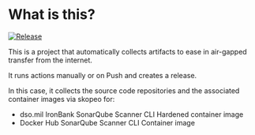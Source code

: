 # What is this?

[![Release](https://github.com/jacobsfederal/Collector-SonarQube-CLI-IB/actions/workflows/collect.yml/badge.svg?branch=main)](https://github.com/JacobsFederal/Collector-SonarQube-CLI-IB/actions/workflows/collect.yml)

This is a project that automatically collects artifacts to ease in air-gapped transfer from the internet.

It runs actions manually or on Push and creates a release.

In this case, it collects the source code repositories and the associated container images via skopeo for:

- dso.mil IronBank SonarQube Scanner CLI Hardened container image
- Docker Hub SonarQube Scanner CLI Container image
